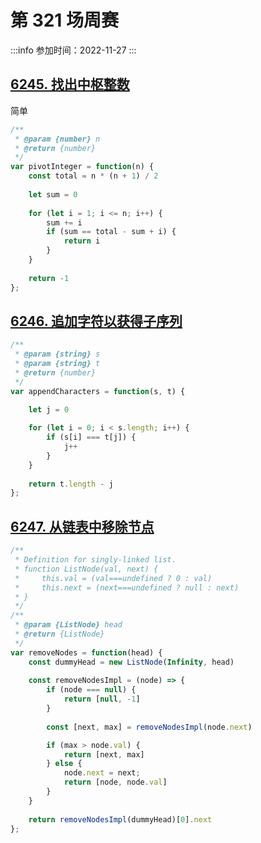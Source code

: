 # 第 321 场周赛
 
:::info
参加时间：2022-11-27
:::

## [6245. 找出中枢整数](https://leetcode.cn/problems/find-the-pivot-integer/)



简单


```js
/**
 * @param {number} n
 * @return {number}
 */
var pivotInteger = function(n) {
    const total = n * (n + 1) / 2
    
    let sum = 0
    
    for (let i = 1; i <= n; i++) {
        sum += i
        if (sum == total - sum + i) {
            return i
        }
    }
    
    return -1
};
```


## [6246. 追加字符以获得子序列](https://leetcode.cn/problems/append-characters-to-string-to-make-subsequence/)

```js
/**
 * @param {string} s
 * @param {string} t
 * @return {number}
 */
var appendCharacters = function(s, t) {

    let j = 0
    
    for (let i = 0; i < s.length; i++) {
        if (s[i] === t[j]) {
            j++
        } 
    }
    
    return t.length - j
};
```

## [6247. 从链表中移除节点](https://leetcode.cn/problems/remove-nodes-from-linked-list/)

```js
/**
 * Definition for singly-linked list.
 * function ListNode(val, next) {
 *     this.val = (val===undefined ? 0 : val)
 *     this.next = (next===undefined ? null : next)
 * }
 */
/**
 * @param {ListNode} head
 * @return {ListNode}
 */
var removeNodes = function(head) {
    const dummyHead = new ListNode(Infinity, head)
    
    const removeNodesImpl = (node) => {
        if (node === null) {
            return [null, -1]
        }
        
        const [next, max] = removeNodesImpl(node.next)

        if (max > node.val) {
            return [next, max]
        } else {
            node.next = next;
            return [node, node.val]
        }
    }
    
    return removeNodesImpl(dummyHead)[0].next
};
```